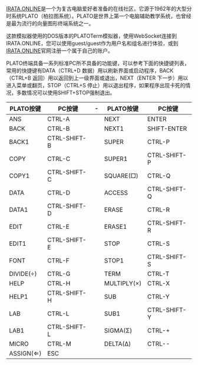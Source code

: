 [IRATA.ONLINE](https://www.irata.online/)是一个为复古电脑爱好者准备的在线社区，它源于1962年的大型分时系统PLATO（柏拉图系统）。PLATO是世界上第一个电脑辅助教学系统，也曾经是最为流行的向量图形终端系统之一。

这款模拟器使用的DOS版本的PLATOTerm模拟器，使用WebSocket连接到IRATA.ONLINE，您可以使用guest/guest作为用户名和组名进行体验，或到[IRATA.ONLINE](https://www.irata.online/)官网注册一个属于自己的账户。

PLATO终端具备一系列标准PC所不具备的功能键，可以参考下面的快捷键列表，常用的快捷键有DATA（CTRL+D 数据）用以刷新界面或启动程序，BACK（CTRL+B 返回）用以返回到上一级界面或退出，NEXT（ENTER 下一步）用以进入菜单或翻页，STOP（CTRL+S 停止）用以退出程序，如果程序出现卡死的情况，多数情况可以使用SHIFT+STOP强制退出。

| PLATO按键 | PC按键 |-| PLATO按键 | PC按键 |
| ------ | ------ |-| ------ | ------ |
| ANS | CTRL-A || NEXT | ENTER |
| BACK | CTRL-B ||  NEXT1 | SHIFT-ENTER |
| BACK1 | CTRL-SHIFT-B ||  SUPER | CTRL-P |
| COPY | CTRL-C ||  SUPER1 | CTRL-SHIFT-P |
| COPY1 | CTRL-SHIFT-C || SQUARE(□) | CTRL-Q |
| DATA | CTRL-D || ACCESS | CTRL-SHIFT-Q |
| DATA1 | CTRL-SHIFT-D || ERASE | CTRL-R |
| EDIT | CTRL-E || ERASE1 | CTRL-SHIFT-R |
| EDIT1 | CTRL-SHIFT-E || STOP | CTRL-S |
| FONT | CTRL-F || STOP1 | CTRL-SHIFT-S |
| DIVIDE(÷) | CTRL-G || TERM | CTRL-T |
| HELP | CTRL-H || MULTIPLY(×) | CTRL-X |
| HELP1 | CTRL-SHIFT-H || SUB | CTRL-Y |
| LAB | CTRL-L || SUB1 | CTRL-SHIFT-Y |
| LAB1 | CTRL-SHIFT-L || SIGMA(Σ) | CTRL-+ |
| MICRO | CTRL-M || DELTA(Δ) | CTRL-- |
| ASSIGN(⇐) | ESC |